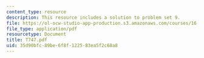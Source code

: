 ```yaml
---
content_type: resource
description: This resource includes a solution to problem set 9.
file: https://ol-ocw-studio-app-production.s3.amazonaws.com/courses/16-21-techniques-for-structural-analysis-and-design-spring-2005/35d90bfc89be6f8f122583ea5f2c68a8_T747.pdf
file_type: application/pdf
resourcetype: Document
title: T747.pdf
uid: 35d90bfc-89be-6f8f-1225-83ea5f2c68a8
---
```

